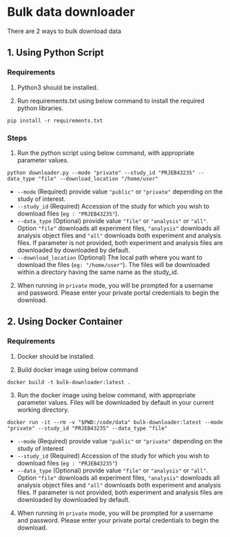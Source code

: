 # Bulk data downloader

There are 2 ways to bulk download data

## 1. Using Python Script

### Requirements

1. Python3 should be installed.

2. Run requirements.txt using below command to install the required python libraries.

```
pip install -r requirements.txt
```

### Steps

1. Run the python script using below command, with appropriate parameter values.
  
```
python downloader.py --mode "private" --study_id "PRJEB43235" --data_type "file" --download_location "/home/user"
```

* `--mode` (Required) provide value `"public"` or  `"private"` depending on the study of interest.
* `--study_id` (Required) Accession of the study for which you wish to download files (`eg : "PRJEB43235"`).
* `--data_type` (Optional) provide value `"file"` or  `"analysis"` or `"all"`. Option `"file"` downloads all experiment files, `"analysis"` downloads all analysis object files and `"all"` downloads both experiment and analysis files. If parameter is not provided, both experiment and analysis files are downloaded by downloaded by default.
* `--download_location` (Optional) The local path where you want to download the files (`eg: "/home/user"`). The files will be downloaded within a directory having the same name as the study_id.

2. When running in `private` mode, you will be prompted for a username and password. Please enter your private portal credentials to begin the download.

## 2. Using Docker Container

### Requirements

1. Docker should be installed.

2. Build docker image using below command

```
docker build -t bulk-downloader:latest .
```

3. Run the docker image using below command, with appropriate parameter values. Files will be downloaded by default in your current working directory.

```
docker run -it --rm -v "$PWD:/code/data" bulk-downloader:latest --mode "private" --study_id "PRJEB43235" --data_type "file"
```

* `--mode` (Required) provide value `"public"` or  `"private"` depending on the study of interest
* `--study_id` (Required) Accession of the study for which you wish to download files (`eg : "PRJEB43235"`)
* `--data_type` (Optional) provide value `"file"` or  `"analysis"` or `"all"`. Option `"file"` downloads all experiment files, `"analysis"` downloads all analysis object files and `"all"` downloads both experiment and analysis files. If parameter is not provided, both experiment and analysis files are downloaded by downloaded by default.

4. When running in `private` mode, you will be prompted for a username and password. Please enter your private portal credentials to begin the download.